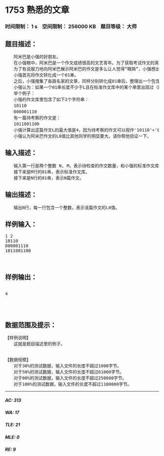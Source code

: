 # 1753 熟悉的文章   
### 时间限制： 1 s&nbsp;&nbsp;&nbsp;&nbsp;空间限制： 256000 KB&nbsp;&nbsp;&nbsp;&nbsp;题目等级： 大师  
## 题目描述：  

<pre>
　　阿米巴是小强的好朋友。  
　　在小强眼中，阿米巴是一个作文成绩很高的文艺青年。为了获取考试作文的真谛，小强向阿米巴求教。阿米巴给小强展示了几篇作文，小强觉得这些文章怎么看怎么觉得熟悉，仿佛是某些范文拼拼凑凑而成的。小强不禁向阿米巴投去了疑惑的眼光，却发现阿米巴露出了一个狡黠的微笑。  
　　为了有说服力地向阿米巴展示阿米巴的作文是多么让人觉得“眼熟”，小强想出了一个评定作文 “熟悉程度”的量化指标：L0.  
　　小强首先将作文转化成一个01串。  
　　之后，小强搜集了各路名家的文章，同样分别转化成01串后，整理出一个包含了M个01串的“标准作文库”。  
　　小强认为：如果一个01串长度不少于L且在标准作文库中的某个串里出现过（即，它是标准作文库的某个串的一个连续子串），那么它是“熟悉”的。对于一篇作文（一个01串）A，如果能够把A分割成若干段子串，其中“熟悉”的子串的长度总和不少于A总长度的90%，那么称A是“熟悉的文章”。 L0是能够让A成为“熟悉的文章”的所有L的最大值（如果不存在这样的L，那么规定L0 = 0）。  
　　举个例子：  
　　小强的作文库里包含了如下2个字符串：  
　　10110  
　　000001110  
　　有一篇待考察的作文是：  
　　1011001100  
　　小强计算出这篇作文L的最大值是4，因为待考察的作文可以视作'10110'+'0110'+'0'，其中'10110'和'0110'被判定为“熟悉”的。而当L = 5或是更大的时候，不存在符合题意的分割方法。所以，这篇作文的L0 = 4。  
　　小强认为阿米巴作文的L0值比其他同学的明显要大。请你帮他验证一下。
</pre>
  
  
## 输入描述：  

<pre>
　　输入第一行是两个整数 N, M，表示待检查的作文数量，和小强的标准作文库的行数。  
　　接下来是M行的01串，表示标准作文库。  
　　接下来是N行的01串，表示N篇作文。
</pre>
  
  
## 输出描述：  

<pre>
　　输出N行，每一行包含一个整数，表示该篇作文的L0值。
</pre>
  
  
## 样例输入：  

<pre>
1 2  
10110  
000001110  
1011001100
  

</pre>
  
  
## 样例输出：  

<pre>

4
  


</pre>
  
  
## 数据范围及提示：  

<pre>
【样例说明】
　　这就是题目描述里的例子。
  

【数据规模】
　　对于30%的测试数据，输入文件的长度不超过1000字节。  
　　对于50%的测试数据，输入文件的长度不超过61000字节。  
　　对于80%的测试数据，输入文件的长度不超过250000字节。  
　　对于100%的测试数据，输入文件的长度不超过1100000字节。
</pre>
  
  
***  

##### AC: 313  
##### WA: 17  
##### TLE: 21  
##### MLE: 0  
##### RE: 9  
